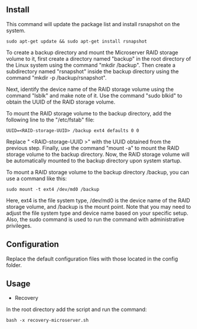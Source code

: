 
## Install

This command will update the package list and install rsnapshot on the system. 
```
sudo apt-get update && sudo apt-get install rsnapshot
```
To create a backup directory and mount the Microserver RAID storage volume to it, first create a directory named "backup" in the root directory of the Linux system using the command "mkdir /backup". Then create a subdirectory named "rsnapshot" inside the backup directory using the command "mkdir -p /backup/rsnapshot". 

Next, identify the device name of the RAID storage volume using the command "lsblk" and make note of it. Use the command "sudo blkid" to obtain the UUID of the RAID storage volume.

To mount the RAID storage volume to the backup directory, add the following line to the "/etc/fstab" file:

```
UUID=<RAID-storage-UUID> /backup ext4 defaults 0 0
```
Replace " &lt;RAID-storage-UUID &gt;" with the UUID obtained from the previous step. Finally, use the command "mount -a" to mount the RAID storage volume to the backup directory. Now, the RAID storage volume will be automatically mounted to the backup directory upon system startup.
  
  
  To mount a RAID storage volume to the backup directory /backup, you can use a command like this:

  ```
  sudo mount -t ext4 /dev/md0 /backup
  ```
  Here, ext4 is the file system type, /dev/md0 is the device name of the RAID storage volume, and /backup is the mount point. Note that you may need to adjust the file system type and device name based on your specific setup. Also, the sudo command is used to run the command with administrative privileges.



## Configuration

Replace the default configuration files with those located in the config folder.

## Usage

- Recovery

In the root directory add the script and run the command:

```
bash -x recovery-microserver.sh
```


